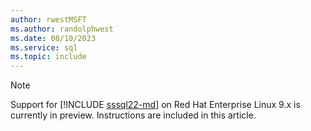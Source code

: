 ```yaml
---
author: rwestMSFT
ms.author: randolphwest
ms.date: 08/10/2023
ms.service: sql
ms.topic: include
---
```

> [!NOTE]  
> Support for [!INCLUDE [sssql22-md](../../includes/sssql22-md.md)] on Red Hat Enterprise Linux 9.x is currently in preview. Instructions are included in this article.
